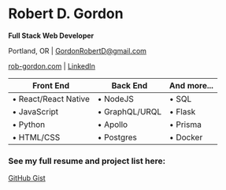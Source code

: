 # Robert D. Gordon
**Full Stack Web Developer**

Portland, OR | GordonRobertD@gmail.com

[rob-gordon.com](https://rob-gordon.com) | [LinkedIn](https://linkedin.com/in/robert-d-gordon/)

Front End | Back End | And more...
------------ | ------------- | ------------
• React/React Native | • NodeJS | • SQL
• JavaScript | • GraphQL/URQL | • Flask
• Python | • Apollo | • Prisma
• HTML/CSS | • Postgres | • Docker

### See my full resume and project list here:
[GitHub Gist](https://gist.github.com/RobertDGordon/280cd750eb03a28797bf3fcffb400bab)